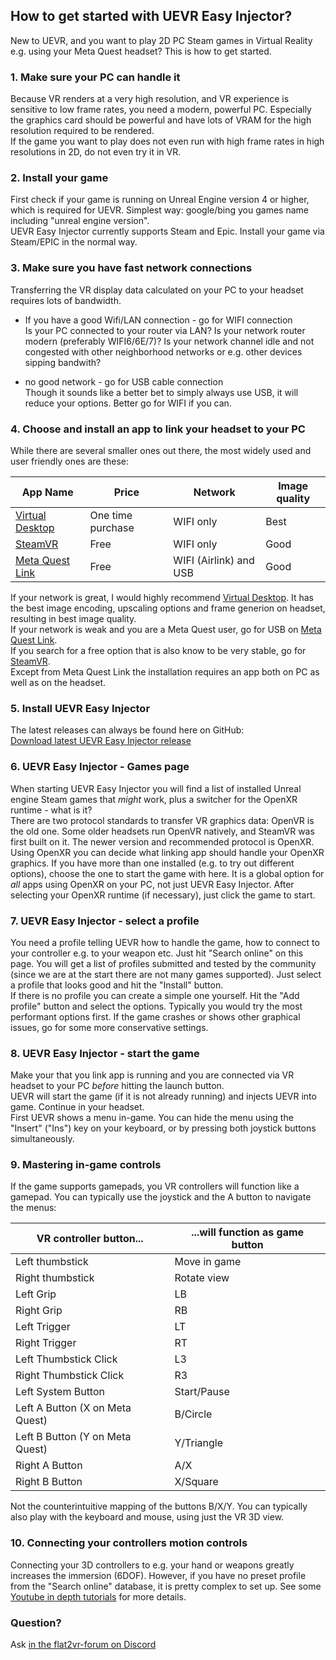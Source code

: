 ## How to get started with UEVR Easy Injector?
New to UEVR, and you want to play 2D PC Steam games in Virtual Reality e.g. using your Meta Quest headset? This is how to get started.  

### 1. Make sure your PC can handle it
Because VR renders at a very high resolution, and VR experience is sensitive to low frame rates, you need a modern, powerful PC.
Especially the graphics card should be powerful and have lots of VRAM for the high resolution required to be rendered.  
If the game you want to play does not even run with high frame rates in high resolutions in 2D, do not even try it in VR.  

### 2. Install your game
First check if your game is running on Unreal Engine version 4 or higher, which is required for UEVR.
Simplest way: google/bing you games name including "unreal engine version".  
UEVR Easy Injector currently supports Steam and Epic. Install your game via Steam/EPIC in the normal way.

### 3. Make sure you have fast network connections
Transferring the VR display data calculated on your PC to your headset requires lots of bandwidth.  

- If you have a good Wifi/LAN connection - go for WIFI connection  
Is your PC connected to your router via LAN? Is your network router modern (preferably WIFI6/6E/7)? 
Is your network channel idle and not congested with other neighborhood networks or e.g. other devices sipping bandwith?

- no good network - go for USB cable connection  
Though it sounds like a better bet to simply always use USB, it will reduce your options. Better go for WIFI if you can.

### 4. Choose and install an app to link your headset to your PC
While there are several smaller ones out there, the most widely used and user friendly ones are these:

| App Name | Price | Network | Image quality |
|----------|-------|---------|---------------|
| [Virtual Desktop](https://www.vrdesktop.net/) | One time purchase | WIFI only | Best | 
| [SteamVR](https://store.steampowered.com/app/250820/SteamVR/) | Free | WIFI only | Good |
| [Meta Quest Link](https://www.meta.com/en-us/help/quest/pcvr/) | Free  | WIFI (Airlink) and USB | Good |

If your network is great, I would highly recommend [Virtual Desktop](https://www.vrdesktop.net/).
It has the best image encoding, upscaling options and frame generion on headset, resulting in best image quality.  
If your network is weak and you are a Meta Quest user, go for USB on [Meta Quest Link](https://www.meta.com/en-us/help/quest/pcvr/).  
If you search for a free option that is also know to be very stable, go for [SteamVR](https://store.steampowered.com/app/250820/SteamVR/).  
Except from Meta Quest Link the installation requires an app both on PC as well as on the headset.

### 5. Install UEVR Easy Injector
The latest releases can always be found here on GitHub:  
<a href="https://github.com/oduis/UEVRDeluxe/releases" class="download-link">Download latest UEVR Easy Injector release</a>

### 6. UEVR Easy Injector - Games page
When starting UEVR Easy Injector you will find a list of installed Unreal engine Steam games that *might* work, plus a switcher for the OpenXR runtime - what is it?  
There are two protocol standards to transfer VR graphics data: OpenVR is the old one. Some older headsets run OpenVR natively, and SteamVR was first built on it.
The newer version and recommended protocol is OpenXR. Using OpenXR you can decide what linking app should handle your OpenXR graphics. If you have more than one installed (e.g. to try out different options), choose the one to start the game with here. It is a global option for *all* apps using OpenXR on your PC, not just UEVR Easy Injector.
After selecting your OpenXR runtime (if necessary), just click the game to start.

### 7. UEVR Easy Injector - select a profile
You need a profile telling UEVR how to handle the game, how to connect to your controller e.g. to your weapon etc.
Just hit "Search online" on this page. You will get a list of profiles submitted and tested by the community (since we are at the start there are not many games supported). Just select a profile that looks good and hit the "Install" button.  
If there is no profile you can create a simple one yourself. Hit the "Add profile" button and select the options. Typically you would try the most performant options first. If the game crashes or shows other graphical issues, go for some more conservative settings.

### 8. UEVR Easy Injector - start the game
Make your that you link app is running and you are connected via VR headset to your PC *before* hitting the launch button.  
UEVR will start the game (if it is not already running) and injects UEVR into game. Continue in your headset.  
First UEVR shows a menu in-game. You can hide the menu using the "Insert" ("Ins") key on your keyboard, or by pressing both joystick buttons simultaneously.

### 9. Mastering in-game controls
If the game supports gamepads, you VR controllers will function like a gamepad. You can typically use the joystick and the A button to navigate the menus:

| VR controller button... | ...will function as game button |
|----------------------|------------------------------|
| Left thumbstick | Move in game |
| Right thumbstick | Rotate view |
| Left Grip | LB |
| Right Grip | RB |
| Left Trigger | LT |
| Right Trigger | RT |
| Left Thumbstick Click | L3 |
| Right Thumbstick Click | R3 |
| Left System Button | Start/Pause |
| Left A Button (X on Meta Quest) | B/Circle |
| Left B Button (Y on Meta Quest) | Y/Triangle |
| Right A Button | A/X |
| Right B Button | X/Square |

Not the counterintuitive mapping of the buttons B/X/Y.
You can typically also play with the keyboard and mouse, using just the VR 3D view.

### 10. Connecting your controllers motion controls
Connecting your 3D controllers to e.g. your hand or weapons greatly increases the immersion (6DOF).
However, if you have no preset profile from the "Search online" database, it is pretty complex to set up.
See some [Youtube in depth tutorials](https://www.youtube.com/watch?v=4ccaX8Hr1JU) for more details.

### Question?
Ask [in the flat2vr-forum on Discord](https://discord.com/channels/747967102895390741/1020440446389993542)